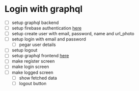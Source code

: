 # Login with graphql
* [ ] setup graphql backend
* [ ] setup firebase authentication [here](https://firebase.google.com/docs/auth/admin/manage-users)
* [ ] setup create user with email, password, name and url_photo
* [ ] setup login with email and password
  + [ ] pegar user details
* [ ] setup logout
* [ ] setup graphql frontend [here](https://www.apollographql.com/docs/react/get-started/)
* [ ] make register screen
* [ ] make login screen
* [ ] make logged screen
  + [ ] show fetched data
  + [ ] logout button
